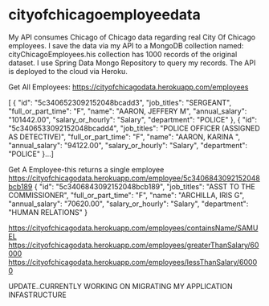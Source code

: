 # cityofchicagoemployeedata
My API consumes Chicago of Chicago data regarding real City Of Chicago employees. I save the data via my API to a MongoDB collection named: cityChicagoEmployees.his collection has 1000 records of the original dataset.
I use Spring Data Mongo Repository to query my records. The API is deployed to the cloud via Heroku.

Get All Employees:
https://cityofchicagodata.herokuapp.com/employees

[
    {
        "id": "5c3406523092152048bcadd3",
        "job_titles": "SERGEANT",
        "full_or_part_time": "F",
        "name": "AARON,  JEFFERY M",
        "annual_salary": "101442.00",
        "salary_or_hourly": "Salary",
        "department": "POLICE"
    },
    {
        "id": "5c3406533092152048bcadd4",
        "job_titles": "POLICE OFFICER (ASSIGNED AS DETECTIVE)",
        "full_or_part_time": "F",
        "name": "AARON,  KARINA ",
        "annual_salary": "94122.00",
        "salary_or_hourly": "Salary",
        "department": "POLICE"
    }...]

Get A Employee-this returns a single employee
https://cityofchicagodata.herokuapp.com/employee/5c3406843092152048bcb189
{
    "id": "5c3406843092152048bcb189",
    "job_titles": "ASST TO THE COMMISSIONER",
    "full_or_part_time": "F",
    "name": "ARCHILLA,  IRIS G",
    "annual_salary": "70620.00",
    "salary_or_hourly": "Salary",
    "department": "HUMAN RELATIONS"
}

https://cityofchicagodata.herokuapp.com/employees/containsName/SAMUEL
https://cityofchicagodata.herokuapp.com/employees/greaterThanSalary/60000
https://cityofchicagodata.herokuapp.com/employees/lessThanSalary/60000

UPDATE..CURRENTLY WORKING ON MIGRATING MY APPLICATION INFASTRUCTURE 
